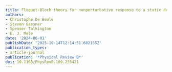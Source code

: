 ```yaml
---
title: Floquet-Bloch theory for nonperturbative response to a static drive
authors:
- Christophe De Beule
- Steven Gassner
- Spenser Talkington
- E. J. Mele
date: '2024-06-01'
publishDate: '2025-10-14T12:14:51.682155Z'
publication_types:
- article-journal
publication: '*Physical Review B*'
doi: 10.1103/PhysRevB.109.235421
---
```

